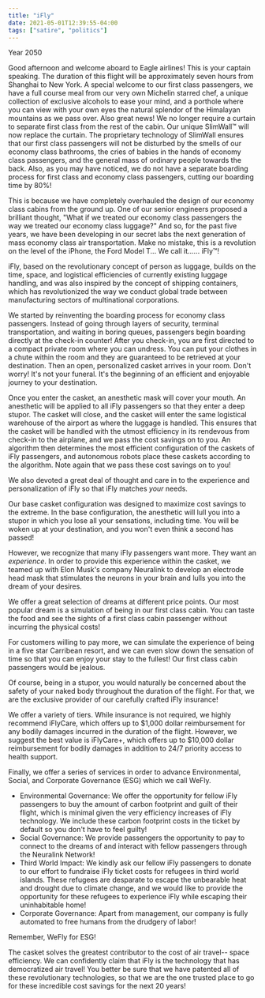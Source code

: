 ```yaml
---
title: "iFly"
date: 2021-05-01T12:39:55-04:00
tags: ["satire", "politics"]
---
```


Year 2050

Good afternoon and welcome aboard to Eagle airlines!  This is your captain speaking.  The duration of this flight will be approximately seven hours from Shanghai to New York.  A special welcome to our first class passengers, we have a full course meal from our very own Michelin starred chef, a unique collection of exclusive alcohols to ease your mind, and a porthole where you can view with your own eyes the natural splendor of the Himalayan mountains as we pass over.  Also great news!  We no longer require a curtain to separate first class from the rest of the cabin.  Our unique SlimWall&#x2122; will now replace the curtain.  The proprietary technology of SlimWall ensures that our first class passengers will not be disturbed by the smells of our economy class bathrooms, the cries of babies in the hands of economy class passengers, and the general mass of ordinary people towards the back.  Also, as you may have noticed, we do not have a separate boarding process for first class and economy class passengers, cutting our boarding time by 80%!
 
This is because we have completely overhauled the design of our economy class cabins from the ground up.  One of our senior engineers proposed a brilliant thought, "What if we treated our economy class passengers the way we treated our economy class luggage?"  And so, for the past five years, we have been developing in our secret labs the next generation of mass economy class air transportation.  Make no mistake, this is a revolution on the level of the iPhone, the Ford Model T... We call it...... iFly&#x2122;!

iFly, based on the revolutionary concept of person as luggage, builds on the time, space, and logistical efficiencies of currently existing luggage handling, and was also inspired by the concept of shipping containers, which has revolutionized the way we conduct global trade between manufacturing sectors of multinational corporations.

We started by reinventing the boarding process for economy class passengers.  Instead of going through layers of security, terminal transportation, and waiting in boring queues, passengers begin boarding directly at the check-in counter!  After you check-in, you are first directed to a compact private room where you can undress.  You can put your clothes in a chute within the room and they are guaranteed to be retrieved at your destination.  Then an open, personalized casket arrives in your room.  Don't worry!  It's not your funeral.  It's the beginning of an efficient and enjoyable journey to your destination.

Once you enter the casket, an anesthetic mask will cover your mouth.  An anesthetic will be applied to all iFly passengers so that they enter a deep stupor.  The casket will close, and the casket will enter the same logistical warehouse of the airport as where the luggage is handled.  This ensures that the casket will be handled with the utmost efficiency in its rendevous from check-in to the airplane, and we pass the cost savings on to you.  An algorithm then determines the most efficient configuration of the caskets of iFly passengers, and autonomous robots place these caskets according to the algorithm.  Note again that we pass these cost savings on to you!

We also devoted a great deal of thought and care in to the experience and personalization of iFly so that iFly matches *your* needs.

Our base casket configuration was designed to maximize cost savings to the extreme.  In the base configuration, the anesthetic will lull you into a stupor in which you lose all your sensations, including time.  You will be woken up at your destination, and you won't even think a second has passed! 

However, we recognize that many iFly passengers want more.  They want an *experience*.  In order to provide this experience within the casket, we teamed up with Elon Musk's company Neuralink to develop an electrode head mask that stimulates the neurons in your brain and lulls you into the dream of your desires.

We offer a great selection of dreams at different price points.  Our most popular dream is a simulation of being in our first class cabin.  You can taste the food and see the sights of a first class cabin passenger without incurring the physical costs!

For customers willing to pay more, we can simulate the experience of being in a five star Carribean resort, and we can even slow down the sensation of time so that you can enjoy your stay to the fullest!  Our first class cabin passengers would be jealous.

Of course, being in a stupor, you would naturally be concerned about the safety of your naked body throughout the duration of the flight.  For that, we are the exclusive provider of our carefully crafted iFly insurance!

We offer a variety of tiers.  While insurance is not required, we highly recommend iFlyCare, which offers up to $1,000 dollar reimbursement for any bodily damages incurred in the duration of the flight.  However, we suggest the best value is iFlyCare+, which offers up to $10,000 dollar reimbursement for bodily damages in addition to 24/7 priority access to health support.

Finally, we offer a series of services in order to advance Environmental, Social, and Corporate Governance (ESG) which we call WeFly.    

* Environmental Governance: We offer the opportunity for fellow iFly passengers to buy the amount of carbon footprint and guilt of their flight, which is minimal given the very efficiency increases of iFly technology.  We include these carbon footprint costs in the ticket by default so you don't have to feel guilty!
* Social Governance: We provide passengers the opportunity to pay to connect to the dreams of and interact with fellow passengers through the Neuralink Network! 
* Third World Impact: We kindly ask our fellow iFly passengers to donate to our effort to fundraise iFly ticket costs for refugees in third world islands.  These refugees are desparate to escape the unbearable heat and drought due to climate change, and we would like to provide the opportunity for these refugees to experience iFly while escaping their uninhabitable home!
* Corporate Governance: Apart from management, our company is fully automated to free humans from the drudgery of labor!  

Remember, WeFly for ESG!
 
The casket solves the greatest contributor to the cost of air travel-- space efficiency.  We can confidently claim that iFly is the technology that has democratized air travel!  You better be sure that we have patented all of these revolutionary technologies, so that we are the one trusted place to go for these incredible cost savings for the next 20 years!
